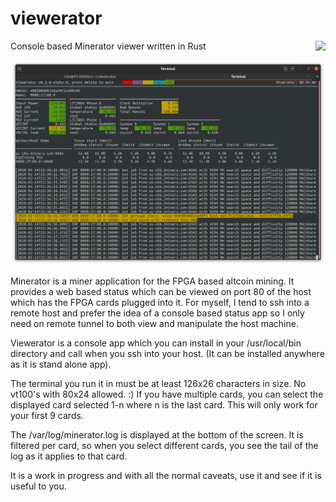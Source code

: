 # viewerator

Console based Minerator viewer written in Rust
<img style="float: right;" src="https://travis-ci.org/darval/viewerator.svg">

![Screen Shot](sample_screen.png)

Minerator is a miner application for the FPGA based altcoin mining.  It provides a web based status which can be viewed on port 80
of the host which has the FPGA cards plugged into it.  For myself, I tend to ssh into a remote host and prefer the idea of a console
based status app so I only need on remote tunnel to both view and manipulate the host machine.

Viewerator is a console app which you can install in your /usr/local/bin directory and call when you ssh into your host. (It can be installed
anywhere as it is stand alone app).  

The terminal you run it in must be at least 126x26 characters in size.  No vt100's with 80x24 allowed. :)  If you have multiple cards, you
can select the displayed card selected 1-n where n is the last card. This will only work for your first 9 cards.

The /var/log/minerator.log is displayed at the bottom of the screen.  It is filtered per card, so when you select different cards, you
see the tail of the log as it applies to that card.

It is a work in progress and with all the normal caveats, use it and see if it is useful to you.